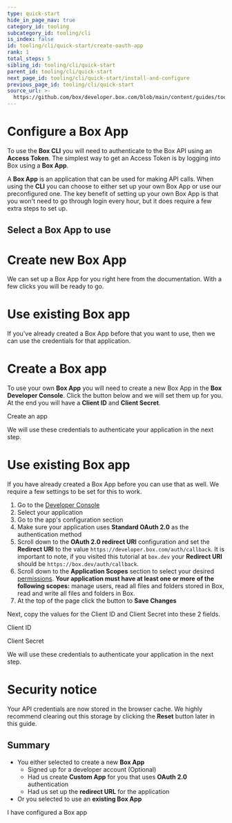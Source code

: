 ```yaml
---
type: quick-start
hide_in_page_nav: true
category_id: tooling
subcategory_id: tooling/cli
is_index: false
id: tooling/cli/quick-start/create-oauth-app
rank: 1
total_steps: 5
sibling_id: tooling/cli/quick-start
parent_id: tooling/cli/quick-start
next_page_id: tooling/cli/quick-start/install-and-configure
previous_page_id: tooling/cli/quick-start
source_url: >-
  https://github.com/box/developer.box.com/blob/main/content/guides/tooling/cli/quick-start/1-create-oauth-app.md
---
```

# Configure a Box App

To use the **Box CLI** you will need to authenticate
to the Box API using an **Access Token**. The simplest way to get an Access
Token is by logging into Box using a **Box App**.

A **Box App** is an application that can be used for making API calls. When
using the **CLI** you can choose to either set up your own Box
App or use our preconfigured one. The key benefit of setting up your own Box App
is that you won't need to go through login every hour, but it does require a few
extra steps to set up.

## Select a Box App to use

<Grid columns='2'>

<Choose option='cli.app_type' value='create_new' color='blue'>

# Create new Box App

We can set up a Box App for you right here from the documentation. With a
few clicks you will be ready to go.

</Choose>

<Choose option='cli.app_type' value='use_existing' color='red'>

# Use existing Box app

If you've already created a Box App before that you want to use, then we
can use the credentials for that application.

</Choose>

</Grid>

<Choice option='cli.app_type' value='create_new' color='blue'>

# Create a Box app

To use your own **Box App** you will need to create a
new Box App in the **Box Developer Console**. Click the button below and we
will set them up for you. At the end you will have a **Client ID** and
**Client Secret**.

<Trigger option="cli.login_button" value="clicked">

<AppButton id='box-cli' name='Box CLI' scopes='root_readonly,root_readwrite,manage_managed_users,manage_groups,manage_webhook,manage_enterprise_properties' can_act_as_user authentication_type='auth_code_grant' redirect_url='/auth/callback' cors_origins=''>

Create an app

</AppButton>

</Trigger>

<Observe option="cli.login_button" value="clicked">

We will use these credentials to authenticate your application in the next
step.

</Observe>

</Choice>

<Choice option='cli.app_type' value='use_existing' color='red'>

# Use existing Box app

If you have already created a Box App before you can use that as well. We
require a few settings to be set for this to work.

1. Go to the [Developer Console][devconsole]
2. Select your application
3. Go to the app's configuration section
4. Make sure your application uses **Standard OAuth 2.0** as the
   authentication method
5. Scroll down to the **OAuth 2.0 redirect URI** configuration and set the
   **Redirect URI** to the value `https://developer.box.com/auth/callback`. It
   is important to note, if you visited this tutorial at `box.dev` your
   **Redirect URI** should be `https://box.dev/auth/callback`.
6. Scroll down to the **Application Scopes** section to select your desired
   [permissions][scopes]. **Your application must have at least one or more**
   **of the following scopes:** manage users, read all files and folders
   stored in Box, read and write all files and folders in Box.
7. At the top of the page click the button to **Save Changes**

Next, copy the values for the Client ID and Client Secret into these 2 fields.

<Store id='cli_credentials.client_id' placeholder='zECq2EkYBjZ...' pattern='\w{32}'>

Client ID

</Store>

<Store id='cli_credentials.client_secret' placeholder='913td9hr6jo...' pattern='\w{32}'>

Client Secret

</Store>

We will use these credentials to authenticate your application in the next
step.

</Choice>

<Choice option='cli.app_type' value='create_new,use_existing' color='none'>

<Message danger>

# Security notice

Your API credentials are now stored in the browser cache. We highly
recommend clearing out this storage by clicking the **Reset** button later in
this guide.

</Message>

</Choice>

<Choice option='cli.app_type' value='create_new,use_existing' color='none'>

## Summary

* You either selected to create a new **Box App**
  * Signed up for a developer account (Optional)
  * Had us create **Custom App** for you that uses **OAuth 2.0** authentication
  * Had us set up the **redirect URL** for the application
* Or you selected to use an **existing Box App**

</Choice>

<Observe option='cli.app_type' value='create_new,use_existing'>

<Next>

I have configured a Box app

</Next>

</Observe>

[devconsole]: https://account.box.com/developers/services
[signup]: https://account.box.com/signup/n/developer
[scopes]: https://developer.box.com/guides/api-calls/permissions-and-errors/scopes/